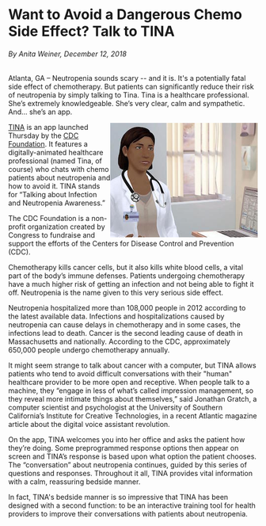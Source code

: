 # Want to Avoid a Dangerous Chemo Side Effect? Talk to TINA
###### *By Anita Weiner, December 12, 2018*

Atlanta, GA – Neutropenia sounds scary -- and it is. It's a potentially fatal side effect of chemotherapy. But patients can significantly reduce their risk of neutropenia by simply talking to Tina. Tina is a healthcare professional. She’s extremely knowledgeable. She’s very clear, calm and sympathetic. And... she’s an app.

<img alt="image of TINA app" align="right" src="TINA.jpg">

[TINA](https://www.preventcancerinfections.org/talkwithtina/) is an app launched Thursday by the [CDC Foundation](https://www.cdcfoundation.org/). It features a digitally-animated healthcare professional (named Tina, of course) who chats with chemo patients about neutropenia and how to avoid it. TINA stands for “Talking about Infection and Neutropenia Awareness.”  

The CDC Foundation is a non-profit organization created by Congress to fundraise and support the efforts of the Centers for Disease Control and Prevention (CDC).

Chemotherapy kills cancer cells, but it also kills white blood cells, a vital part of the body’s immune defenses. Patients undergoing chemotherapy have a much higher risk of getting an infection and not being able to fight it off. Neutropenia is the name given to this very serious side effect.

Neutropenia hospitalized more than 108,000 people in 2012 according to the latest available data. Infections and hospitalizations caused by neutropenia can cause delays in chemotherapy and in some cases, the infections lead to death. Cancer is the second leading cause of death in Massachusetts and nationally. According to the CDC, approximately 650,000 people undergo chemotherapy annually.

It might seem strange to talk about cancer with a computer, but TINA allows patients who tend to avoid difficult conversations with their "human" healthcare provider to be more open and receptive. When people talk to a machine, they “engage in less of what’s called impression management, so they reveal more intimate things about themselves,” said Jonathan Gratch, a computer scientist and psychologist at the University of Southern California’s Institute for Creative Technologies, in a recent Atlantic magazine article about the digital voice assistant revolution.

On the app, TINA welcomes you into her office and asks the patient how they’re doing. Some preprogrammed response options then appear on screen and TINA’s response is based upon what option the patient chooses. The “conversation” about neutropenia continues, guided by this series of questions and responses. Throughout it all, TINA provides vital information with a calm, reassuring bedside manner.

In fact, TINA's bedside manner is so impressive that TINA has been designed with a second function: to be an interactive training tool for health providers to improve their conversations with patients about neutropenia.
